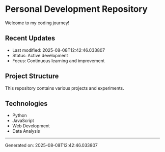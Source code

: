 # Personal Development Repository

Welcome to my coding journey! 

## Recent Updates
- Last modified: 2025-08-08T12:42:46.033807
- Status: Active development
- Focus: Continuous learning and improvement

## Project Structure
This repository contains various projects and experiments.

## Technologies
- Python
- JavaScript  
- Web Development
- Data Analysis

---
Generated on: 2025-08-08T12:42:46.033807
